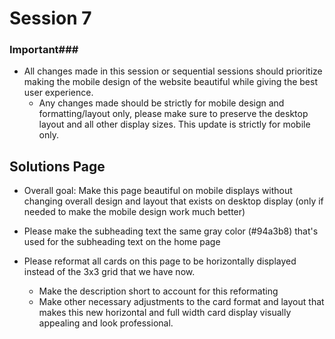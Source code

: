 # Session 7 #
### Important###
- All changes made in this session or sequential sessions should prioritize making the mobile design of the website beautiful while giving the best user experience.
   - Any changes made should be strictly for mobile design and formatting/layout only, please make sure to preserve the desktop layout and all other display sizes. This update is strictly for mobile only.

## Solutions Page ##

- Overall goal: Make this page beautiful on mobile displays without changing overall design and layout that exists on desktop display (only if needed to make the mobile design work much better)

- Please make the subheading text the same gray color (#94a3b8) that's used for the subheading text on the home page 

- Please reformat all cards on this page to be horizontally displayed instead of the 3x3 grid that we have now.
   - Make the description short to account for this reformating 
   - Make other necessary adjustments to the card format and layout that makes this new horizontal and full width card display visually appealing and look professional. 